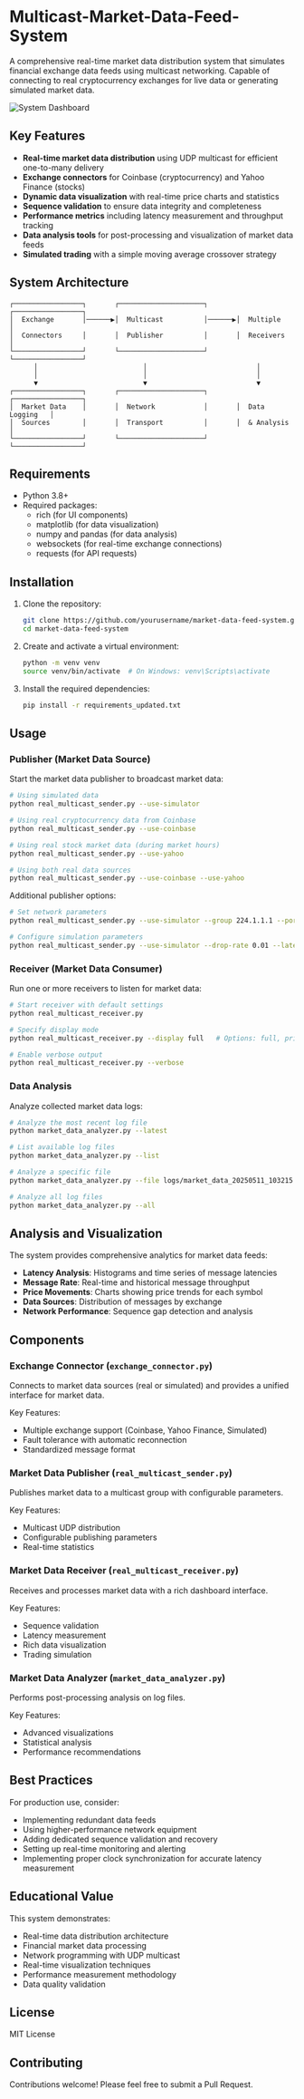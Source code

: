 # Multicast-Market-Data-Feed-System

A comprehensive real-time market data distribution system that simulates financial exchange data feeds using multicast networking. Capable of connecting to real cryptocurrency exchanges for live data or generating simulated market data.

![System Dashboard](terminal_screenhot.png)

## Key Features

- **Real-time market data distribution** using UDP multicast for efficient one-to-many delivery
- **Exchange connectors** for Coinbase (cryptocurrency) and Yahoo Finance (stocks)
- **Dynamic data visualization** with real-time price charts and statistics
- **Sequence validation** to ensure data integrity and completeness
- **Performance metrics** including latency measurement and throughput tracking
- **Data analysis tools** for post-processing and visualization of market data feeds
- **Simulated trading** with a simple moving average crossover strategy

## System Architecture

```
┌─────────────────┐       ┌─────────────────────┐       ┌─────────────────┐
│  Exchange       │──────▶│  Multicast          │──────▶│  Multiple       │
│  Connectors     │       │  Publisher          │       │  Receivers      │
└─────────────────┘       └─────────────────────┘       └─────────────────┘
      │                          │                           │
      │                          │                           │
      ▼                          ▼                           ▼
┌─────────────────┐       ┌─────────────────────┐       ┌─────────────────┐
│  Market Data    │       │  Network            │       │  Data Logging   │
│  Sources        │       │  Transport          │       │  & Analysis     │
└─────────────────┘       └─────────────────────┘       └─────────────────┘
```

## Requirements

- Python 3.8+
- Required packages:
  - rich (for UI components)
  - matplotlib (for data visualization)
  - numpy and pandas (for data analysis)
  - websockets (for real-time exchange connections)
  - requests (for API requests)

## Installation

1. Clone the repository:
   ```bash
   git clone https://github.com/yourusername/market-data-feed-system.git
   cd market-data-feed-system
   ```

2. Create and activate a virtual environment:
   ```bash
   python -m venv venv
   source venv/bin/activate  # On Windows: venv\Scripts\activate
   ```

3. Install the required dependencies:
   ```bash
   pip install -r requirements_updated.txt
   ```

## Usage

### Publisher (Market Data Source)

Start the market data publisher to broadcast market data:

```bash
# Using simulated data
python real_multicast_sender.py --use-simulator

# Using real cryptocurrency data from Coinbase
python real_multicast_sender.py --use-coinbase

# Using real stock market data (during market hours)
python real_multicast_sender.py --use-yahoo

# Using both real data sources
python real_multicast_sender.py --use-coinbase --use-yahoo
```

Additional publisher options:
```bash
# Set network parameters
python real_multicast_sender.py --use-simulator --group 224.1.1.1 --port 5007 --ttl 1

# Configure simulation parameters
python real_multicast_sender.py --use-simulator --drop-rate 0.01 --latency-min 0.1 --latency-max 2.0
```

### Receiver (Market Data Consumer)

Run one or more receivers to listen for market data:

```bash
# Start receiver with default settings
python real_multicast_receiver.py

# Specify display mode
python real_multicast_receiver.py --display full   # Options: full, prices, stats, portfolio

# Enable verbose output
python real_multicast_receiver.py --verbose
```

### Data Analysis

Analyze collected market data logs:

```bash
# Analyze the most recent log file
python market_data_analyzer.py --latest

# List available log files
python market_data_analyzer.py --list

# Analyze a specific file
python market_data_analyzer.py --file logs/market_data_20250511_103215.csv

# Analyze all log files
python market_data_analyzer.py --all
```

## Analysis and Visualization

The system provides comprehensive analytics for market data feeds:

- **Latency Analysis**: Histograms and time series of message latencies
- **Message Rate**: Real-time and historical message throughput
- **Price Movements**: Charts showing price trends for each symbol
- **Data Sources**: Distribution of messages by exchange
- **Network Performance**: Sequence gap detection and analysis

## Components

### Exchange Connector (`exchange_connector.py`)
Connects to market data sources (real or simulated) and provides a unified interface for market data.

Key Features:
- Multiple exchange support (Coinbase, Yahoo Finance, Simulated)
- Fault tolerance with automatic reconnection
- Standardized message format

### Market Data Publisher (`real_multicast_sender.py`)
Publishes market data to a multicast group with configurable parameters.

Key Features:
- Multicast UDP distribution
- Configurable publishing parameters
- Real-time statistics

### Market Data Receiver (`real_multicast_receiver.py`)
Receives and processes market data with a rich dashboard interface.

Key Features:
- Sequence validation
- Latency measurement
- Rich data visualization
- Trading simulation

### Market Data Analyzer (`market_data_analyzer.py`)
Performs post-processing analysis on log files.

Key Features:
- Advanced visualizations
- Statistical analysis
- Performance recommendations

## Best Practices

For production use, consider:

- Implementing redundant data feeds
- Using higher-performance network equipment
- Adding dedicated sequence validation and recovery
- Setting up real-time monitoring and alerting
- Implementing proper clock synchronization for accurate latency measurement

## Educational Value

This system demonstrates:
- Real-time data distribution architecture
- Financial market data processing
- Network programming with UDP multicast
- Real-time visualization techniques
- Performance measurement methodology
- Data quality validation

## License

MIT License

## Contributing

Contributions welcome! Please feel free to submit a Pull Request.
